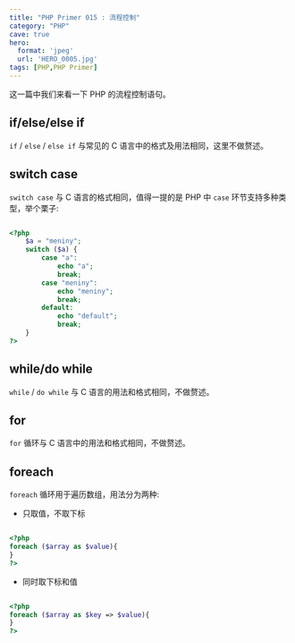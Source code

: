 ```yaml
---
title: "PHP Primer 015 : 流程控制"
category: "PHP"
cave: true
hero:
  format: 'jpeg'
  url: 'HERO_0005.jpg'
tags: [PHP,PHP Primer]
---
```

这一篇中我们来看一下 PHP 的流程控制语句。

## if/else/else if

`if` / `else` / `else if` 与常见的 C 语言中的格式及用法相同，这里不做赘述。

## switch case

`switch case` 与 C 语言的格式相同，值得一提的是 PHP 中 `case` 环节支持多种类型，举个栗子:

```php

<?php 
	$a = "meniny";
	switch ($a) {
		case "a":
			echo "a";
			break;
		case "meniny":
			echo "meniny";
			break;
		default:
			echo "default";
			break;
	}
?>

```


## while/do while

`while` / `do while` 与 C 语言的用法和格式相同，不做赘述。

## for

`for` 循环与 C 语言中的用法和格式相同，不做赘述。

## foreach

`foreach` 循环用于遍历数组，用法分为两种:

* 只取值，不取下标

```php

<?php
foreach ($array as $value){
}
?>

```


* 同时取下标和值

```php

<?php
foreach ($array as $key => $value){
}
?>

```






